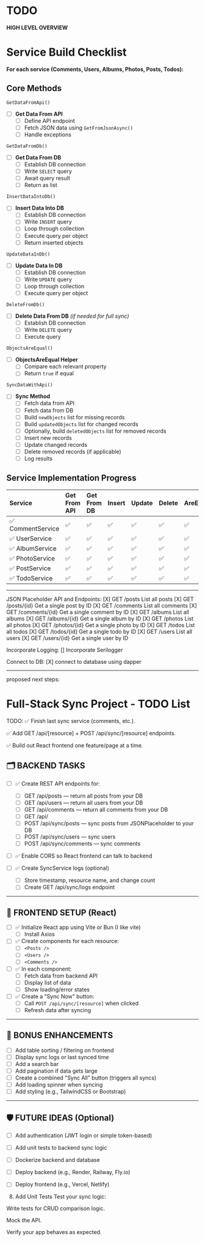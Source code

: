 ﻿# TODO

**HIGH LEVEL OVERVIEW**

# Service Build Checklist

**For each service (Comments, Users, Albums, Photos, Posts, Todos):**

## Core Methods  
`GetDataFromApi()`
- [ ] **Get Data From API**
  - [ ] Define API endpoint  
  - [ ] Fetch JSON data using `GetFromJsonAsync()`  
  - [ ] Handle exceptions  

`GetDataFromDb()`
- [ ] **Get Data From DB**
  - [ ] Establish DB connection  
  - [ ] Write `SELECT` query  
  - [ ] Await query result  
  - [ ] Return as list  

`InsertDataIntoDb()`
- [ ] **Insert Data Into DB**
  - [ ] Establish DB connection  
  - [ ] Write `INSERT` query  
  - [ ] Loop through collection  
  - [ ] Execute query per object  
  - [ ] Return inserted objects  

`UpdateDataInDb()`
- [ ] **Update Data In DB**
  - [ ] Establish DB connection  
  - [ ] Write `UPDATE` query  
  - [ ] Loop through collection  
  - [ ] Execute query per object  

`DeleteFromDb()`
- [ ] **Delete Data From DB** *(if needed for full sync)*
  - [ ] Establish DB connection  
  - [ ] Write `DELETE` query  
  - [ ] Execute query  

`ObjectsAreEqual()`
- [ ] **ObjectsAreEqual Helper**
  - [ ] Compare each relevant property  
  - [ ] Return `true` if equal  

`SyncDataWithApi()`
- [ ] **Sync Method**
  - [ ] Fetch data from API  
  - [ ] Fetch data from DB  
  - [ ] Build `newObjects` list for missing records  
  - [ ] Build `updatedObjects` list for changed records  
  - [ ] Optionally, build `deletedObjects` list for removed records  
  - [ ] Insert new records  
  - [ ] Update changed records  
  - [ ] Delete removed records (if applicable)  
  - [ ] Log results  

## Service Implementation Progress  

| Service       | Get From API | Get From DB | Insert | Update | Delete | AreEqual | Sync |
|:--------------|:--------------|:------------|:---------|:--------|:---------|:------------|:-------|
| ✅ CommentService| ✅ | ✅ | ✅ | ✅ | ✅ | ✅ | ✅ |
| ✅ UserService   | ✅ | ✅ | ✅ | ✅ | ✅ | ✅ | ✅ |
| ✅ AlbumService  | ✅ | ✅ | ✅ | ✅ | ✅ | ✅ | ✅ |
| ✅ PhotoService  | ✅ | ✅ | ✅ | ✅ | ✅ | ✅ | ✅ |
| ✅ PostService   | ✅ | ✅ | ✅ | ✅ | ✅ | ✅ | ✅ |
| ✅ TodoService   | ✅ | ✅ | ✅ | ✅ | ✅ | ✅ | ✅ |





---

JSON Placeholder API and Endpoints:
[X] GET	/posts	List all posts
[X] GET	/posts/{id}	Get a single post by ID
[X] GET	/comments	List all comments
[X] GET	/comments/{id}	Get a single comment by ID
[X] GET	/albums	List all albums
[X] GET	/albums/{id}	Get a single album by ID
[X] GET	/photos	List all photos
[X] GET	/photos/{id}	Get a single photo by ID
[X] GET	/todos	List all todos
[X] GET	/todos/{id}	Get a single todo by ID
[X] GET	/users	List all users
[X] GET	/users/{id}	Get a single user by ID

Incorporate Logging:
[] Incorporate Serilogger

Connect to DB:
[X] connect to database using dapper





-----
proposed next steps: 
# Full-Stack Sync Project - TODO List
TODO:
✅ Finish last sync service (comments, etc.).

✅ Add GET /api/[resource] + POST /api/sync/[resource] endpoints.

✅ Build out React frontend one feature/page at a time.

## 🗂 BACKEND TASKS

- [ ] ✅ Create REST API endpoints for:
  - [ ] GET /api/posts — return all posts from your DB
  - [ ] GET /api/users — return all users from your DB
  - [ ] GET /api/comments — return all comments from your DB
  - [ ] GET /api/
  - [ ] POST /api/sync/posts — sync posts from JSONPlaceholder to your DB
  - [ ] POST /api/sync/users — sync users
  - [ ] POST /api/sync/comments — sync comments

- [ ] ✅ Enable CORS so React frontend can talk to backend

- [ ] ✅ Create SyncService logs (optional)
  - [ ] Store timestamp, resource name, and change count
  - [ ] Create GET /api/sync/logs endpoint

---

## 🎨 FRONTEND SETUP (React)

- [ ] ✅ Initialize React app using Vite or Bun (I like vite)
  - [ ] Install Axios

- [ ] ✅ Create components for each resource:
  - [ ] `<Posts />`
  - [ ] `<Users />`
  - [ ] `<Comments />`

- [ ] ✅ In each component:
  - [ ] Fetch data from backend API
  - [ ] Display list of data
  - [ ] Show loading/error states

- [ ] ✅ Create a "Sync Now" button:
  - [ ] Call `POST /api/sync/[resource]` when clicked
  - [ ] Refresh data after syncing

---

## 🧠 BONUS ENHANCEMENTS

- [ ] Add table sorting / filtering on frontend
- [ ] Display sync logs or last synced time
- [ ] Add a search bar
- [ ] Add pagination if data gets large
- [ ] Create a combined "Sync All" button (triggers all syncs)
- [ ] Add loading spinner when syncing
- [ ] Add styling (e.g., TailwindCSS or Bootstrap)

---

## 🛡️ FUTURE IDEAS (Optional)

- [ ] Add authentication (JWT login or simple token-based)
- [ ] Add unit tests to backend sync logic
- [ ] Dockerize backend and database
- [ ] Deploy backend (e.g., Render, Railway, Fly.io)
- [ ] Deploy frontend (e.g., Vercel, Netlify)



8. Add Unit Tests
Test your sync logic:

Write tests for CRUD comparison logic.

Mock the API.

Verify your app behaves as expected.